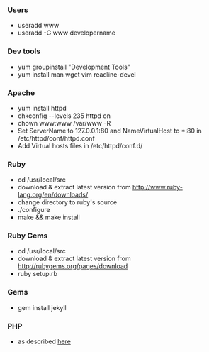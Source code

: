 ### Users
* useradd www
* useradd -G www developername

### Dev tools
* yum groupinstall "Development Tools"
* yum install man wget vim readline-devel

### Apache
* yum install httpd
* chkconfig --levels 235 httpd on
* chown www:www /var/www -R
* Set ServerName to 127.0.0.1:80 and NameVirtualHost to *:80 in /etc/httpd/conf/httpd.conf
* Add Virtual hosts files in /etc/httpd/conf.d/

### Ruby
* cd /usr/local/src
* download & extract latest version from http://www.ruby-lang.org/en/downloads/
* change directory to ruby's source
* ./configure
* make && make install

### Ruby Gems
* cd /usr/local/src
* download & extract latest version from http://rubygems.org/pages/download
* ruby setup.rb

### Gems
* gem install jekyll

### PHP
* as described [here](http://benramsey.com/blog/2012/03/build-php-54-on-centos-62/)